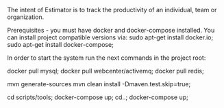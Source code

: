 The intent of Estimator is to track the productivity of an individual, team or organization.

Prerequisites - you must have docker and docker-compose installed.
You can install project compatible versions via:
sudo apt-get install docker.io;
sudo apt-get install docker-compose;

In order to start the system run the next commands in the project root:

docker pull mysql;
docker pull webcenter/activemq;
docker pull redis;

mvn generate-sources
mvn clean install -Dmaven.test.skip=true;

cd scripts/tools;
docker-compose up;
cd..;
docker-compose up;



